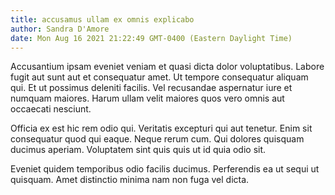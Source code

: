 ```yaml
---
title: accusamus ullam ex omnis explicabo
author: Sandra D'Amore
date: Mon Aug 16 2021 21:22:49 GMT-0400 (Eastern Daylight Time)
---
```

Accusantium ipsam eveniet veniam et quasi dicta dolor voluptatibus. Labore fugit aut sunt aut et consequatur amet. Ut tempore consequatur aliquam qui. Et ut possimus deleniti facilis. Vel recusandae aspernatur iure et numquam maiores. Harum ullam velit maiores quos vero omnis aut occaecati nesciunt.

 Officia ex est hic rem odio qui. Veritatis excepturi qui aut tenetur. Enim sit consequatur quod qui eaque. Neque rerum cum. Qui dolores quisquam ducimus aperiam. Voluptatem sint quis quis ut id quia odio sit.

 Eveniet quidem temporibus odio facilis ducimus. Perferendis ea ut sequi ut quisquam. Amet distinctio minima nam non fuga vel dicta.